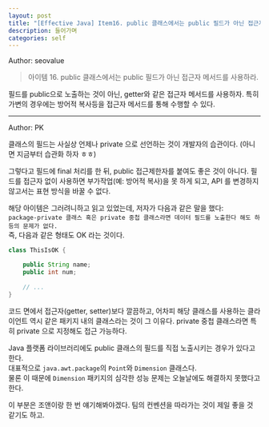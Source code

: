 ```yaml
---
layout: post
title: "[Effective Java] Item16. public 클래스에서는 public 필드가 아닌 접근자 메서드를 사용하라"
description: 들어가며
categories: self
---
```


Author: seovalue

> 아이템 16. public 클래스에서는 public 필드가 아닌 접근자 메서드를 사용하라.


필드를 public으로 노출하는 것이 아닌, getter와 같은 접근자 메서드를 사용하자. 특히 가변의 경우에는 방어적 복사등을 접근자 메서드를 통해 수행할 수 있다.

-----

Author: PK

클래스의 필드는 사실상 언제나 private 으로 선언하는 것이 개발자의 습관이다. (아니면 지금부터 습관화 하자 ㅎㅎ)<br>

그렇다고 필드에 final 처리를 한 뒤, public 접근제한자를 붙여도 좋은 것이 아니다.
필드를 접근자 없이 사용하면 부가작업(예: 방어적 복사)을 못 하게 되고, API 를 변경하지 않고서는 표현 방식을 바꿀 수 없다.<br>

해당 아이템은 그러려니하고 읽고 있었는데, 저자가 다음과 같은 말을 했다:<br>
`package-private 클래스 혹은 private 중첩 클래스라면 데이터 필드를 노출한다 해도 하등의 문제가 없다.`<br>
즉, 다음과 같은 형태도 OK 라는 것이다.
```java
class ThisIsOK {

    public String name;
    public int num;
    
    // ...
}
```
코드 면에서 접근자(getter, setter)보다 깔끔하고, 어차피 해당 클래스를 사용하는 클라이언트 역시 같은
패키지 내의 클래스라는 것이 그 이유다. private 중첩 클래스라면 특히 private 으로 지정해도 접근 가능하다.<br>

Java 플랫폼 라이브러리에도 public 클래스의 필드를 직접 노출시키는 경우가 있다고 한다.<br>
대표적으로 `java.awt.package`의 `Point`와 `Dimension` 클래스다.<br>
물론 이 때문에 `Dimension` 패키지의 심각한 성능 문제는 오늘날에도 해결하지 못했다고 한다.<br>

이 부분은 조앤이랑 한 번 얘기해봐야겠다. 팀의 컨벤션을 따라가는 것이 제일 좋을 것 같기도 하고.
